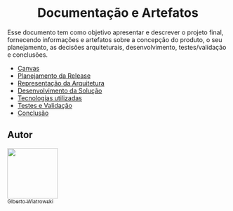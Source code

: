 <h1 align="center"> Documentação e Artefatos </h1>

Esse documento tem como objetivo apresentar e descrever o projeto final, fornecendo informações e artefatos sobre a concepção do produto, o seu planejamento, as decisões arquiteturais, desenvolvimento, testes/validação e conclusões.


* [Canvas](#canvas)
* [Planejamento da Release](#Planejamento-da-Release)
* [Representação da Arquitetura](#Representação-da-Arquitetura)
* [Desenvolvimento da Solução](#Desenvolvimento-da-Solução)
* [Tecnologias utilizadas](#tecnologias-utilizadas)
* [Testes e Validação](#Testes-e-Validação)
* [Conclusão](#conclusão)

## Autor

[<img src="https://avatars.githubusercontent.com/u/18116192?s=40&v=4" width=115><br><sub>Glberto Wiatrowski</sub>](https://github.com/betowiatrowski)  
